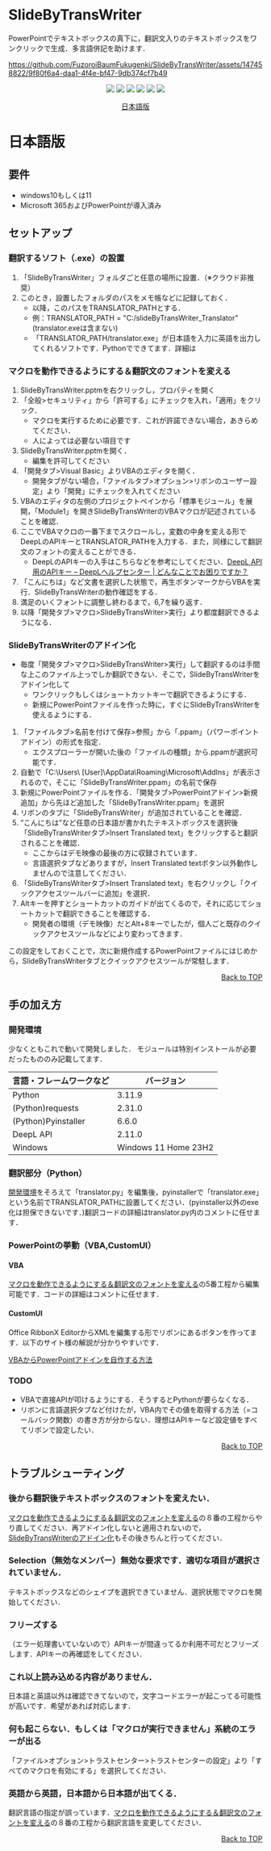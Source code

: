 # SlideByTransWriter
PowerPointでテキストボックスの真下に，翻訳文入りのテキストボックスをワンクリックで生成．多言語併記を助けます．

https://github.com/FuzoroiBaumFukugenki/SlideByTransWriter/assets/147458822/9f80f6a4-daa1-4f4e-bf47-9db374cf7b49

<div align="center">

  <p style="display: inline">
    <img src="https://custom-icon-badges.herokuapp.com/badge/license-GPL%203.0-8BB80A.svg?logo=law&logoColor=white">
    <img src="https://custom-icon-badges.herokuapp.com/badge/VBA-867db1.svg?logo=VBA&logoColor=white">
    <img src="https://custom-icon-badges.herokuapp.com/badge/Shell-89e051.svg?logo=Shell&logoColor=white">
    <img src="https://img.shields.io/badge/windows-0078D6?logo=windows&logoColor=white">
    <img src="https://img.shields.io/badge/Python-14354C.svg?logo=python&logoColor=white">
    <img src="https://img.shields.io/badge/Microsoft PowerPoint-B7472A?logo=microsoft-powerpoint&logoColor=white">

    
  </p>

  [日本語版](#日本語版)

</div>

# 日本語版


## 要件
- windows10もしくは11
- Microsoft 365およびPowerPointが導入済み


## セットアップ

### 翻訳するソフト（.exe）の設置

1. 「SlideByTransWriter」フォルダごと任意の場所に設置．（※クラウド非推奨）
2. このとき，設置したフォルダのパスをメモ帳などに記録しておく．
   - 以降，このパスをTRANSLATOR_PATHとする．
   - 例：TRANSLATOR_PATH = "C:/slideByTransWriter_Translator"(translator.exeは含まない)
   - 「TRANSLATOR_PATH/translator.exe」が日本語を入力に英語を出力してくれるソフトです．Pythonでできてます．詳細は

### マクロを動作できるようにする＆翻訳文のフォントを変える

1. SlideByTransWriter.pptmを右クリックし，プロパティを開く
2. 「全般>セキュリティ」から「許可する」にチェックを入れ，「適用」をクリック．
    - マクロを実行するために必要です．これが許諾できない場合，あきらめてください．
    - 人によっては必要ない項目です
3. SlideByTransWriter.pptmを開く．
    - 編集を許可してください
5. 「開発タブ>Visual Basic」よりVBAのエディタを開く．
    - 開発タブがない場合，「ファイルタブ>オプション>リボンのユーザー設定」より「開発」にチェックを入れてください
7. VBAのエディタの左側のプロジェクトペインから「標準モジュール」を展開，「Module1」を開きSlideByTransWriterのVBAマクロが記述されていることを確認．
8. ここでVBAマクロの一番下までスクロールし，変数の中身を変える形でDeepLのAPIキーとTRANSLATOR_PATHを入力する．また，同様にして翻訳文のフォントの変えることができる．
    - DeepLのAPIキーの入手はこちらなどを参考にしてください．[DeepL API用のAPIキー – DeepLヘルプセンター | どんなことでお困りですか？](https://support.deepl.com/hc/ja/articles/360020695820-DeepL-API%E7%94%A8%E3%81%AEAPI%E3%82%AD%E3%83%BC)
9. 「こんにちは」など文書を選択した状態で，再生ボタンマークからVBAを実行．SlideByTransWriterの動作確認をする．
10. 満足のいくフォントに調整し終わるまで，6,7を繰り返す．
11.  以降「開発タブ>マクロ>SlideByTransWriter>実行」より都度翻訳できるようになる．

### SlideByTransWriterのアドイン化

- 毎度「開発タブ>マクロ>SlideByTransWriter>実行」して翻訳するのは手間な上このファイル上っでしか翻訳できない．そこで，SlideByTransWriterをアドイン化して
  - ワンクリックもしくはショートカットキーで翻訳できるようにする．
  - 新規にPowerPointファイルを作った時に，すぐにSlideByTransWriterを使えるようにする．

1. 「ファイルタブ>名前を付けて保存>参照」から「.ppam」（パワーポイントアドイン）の形式を指定．
    - エクスプローラーが開いた後の「ファイルの種類」から.ppamが選択可能です．
2. 自動で「C:\Users\ [User]\AppData\Roaming\Microsoft\AddIns」が表示されるので，そこに「SlideByTransWriter.ppam」の名前で保存
3. 新規にPowerPointファイルを作る．「開発タブ>PowerPointアドイン>新規追加」から先ほど追加した「SlideByTransWriter.ppam」を選択
4. リボンのタブに「SlideByTransWriter」が追加されていることを確認．
5. ”こんにちは”など任意の日本語が書かれたテキストボックスを選択後「SlideByTransWriterタブ>Insert Translated text」をクリックすると翻訳されることを確認．
    - ここからはデモ映像の最後の方に収録されています．
    - 言語選択タブなどありますが，Insert Translated textボタン以外動作しませんので注意してください．
6. 「SlideByTransWriterタブ>Insert Translated text」を右クリックし「クイックアクセスツールバーに追加」を選択．
7. Altキーを押すとショートカットのガイドが出てくるので，それに応じてショートカットで翻訳できることを確認する．
    - 開発者の環境（デモ映像）だとAlt+8キーでしたが，個人ごと既存のクイックアクセスツールなどにより変わってきます．

この設定をしておくことで，次に新規作成するPowerPointファイルにはじめから，SlideByTransWriterタブとクイックアクセスツールが常駐します．

<p align="right"><a href="#top">Back to TOP</a></p>

## 手の加え方

### 開発環境
少なくともこれで動いて開発しました．
モジュールは特別インストールが必要だったもののみ記載してます．

| 言語・フレームワークなど  | バージョン |
| --------------------- | ---------- |
| Python                | 3.11.9     |
| (Python)requests   |  2.31.0     |
| (Python)Pyinstaller   | 6.6.0    |
| DeepL API | 2.11.0     |
| Windows               | Windows 11 Home 23H2 |

### 翻訳部分（Python）
[開発環境](#開発環境)をそろえて「translator.py」を編集後，pyinstallerで「translator.exe」という名前でTRANSLATOR_PATHに設置してください．(pyinstaller以外のexe化は担保できないです．)翻訳コードの詳細はtranslator.py内のコメントに任せます．

### PowerPointの挙動（VBA,CustomUI）

#### VBA
[マクロを動作できるようにする＆翻訳文のフォントを変える](#マクロを動作できるようにする＆翻訳文のフォントを変える)の5番工程から編集可能です．コードの詳細はコメントに任せます．

#### CustomUI
Office RibbonX EditorからXMLを編集する形でリボンにあるボタンを作ってます．以下のサイト様の解説が分かりやすいです．

[VBAからPowerPointアドインを自作する方法](https://zenn.dev/mtsuda/articles/7404280eb5dbb2#fn-7efb-3)

### TODO

- VBAで直接APIが叩けるようにする．そうするとPythonが要らなくなる．
- リボンに言語選択タブなど付けたが，VBA内でその値を取得する方法（=コールバック関数）の書き方が分からない．理想はAPIキーなど設定値をすべてリボンで設定したい．

<p align="right"><a href="#top">Back to TOP</a></p>

## トラブルシューティング

### 後から翻訳後テキストボックスのフォントを変えたい．
[マクロを動作できるようにする＆翻訳文のフォントを変える](#マクロを動作できるようにする＆翻訳文のフォントを変える)の８番の工程からやり直してください．再アドイン化しないと適用されないので，[SlideByTransWriterのアドイン化](#SlideByTransWriterのアドイン化)もその後きちんと行ってください．

### Selection（無効なメンバー）無効な要求です．適切な項目が選択されていません．

テキストボックスなどのシェイプを選択できていません．選択状態でマクロを開始してください．

### フリーズする

（エラー処理書いていないので）APIキーが間違ってるか利用不可だとフリーズします．APIキーの再確認をしてください．

### これ以上読み込める内容がありません．

日本語と英語以外は確認できてないので，文字コードエラーが起こってる可能性が高いです．希望があれば対応します．

### 何も起こらない．もしくは「マクロが実行できません」系統のエラーが出る

「ファイル>オプション>トラストセンター>トラストセンターの設定」より「すべてのマクロを有効にする」を選択してください．

### 英語から英語，日本語から日本語が出てくる．

翻訳言語の指定が誤っています．[マクロを動作できるようにする＆翻訳文のフォントを変える](#マクロを動作できるようにする＆翻訳文のフォントを変える)の８番の工程から翻訳言語を変更してください．

<p align="right"><a href="#top">Back to TOP</a></p>
